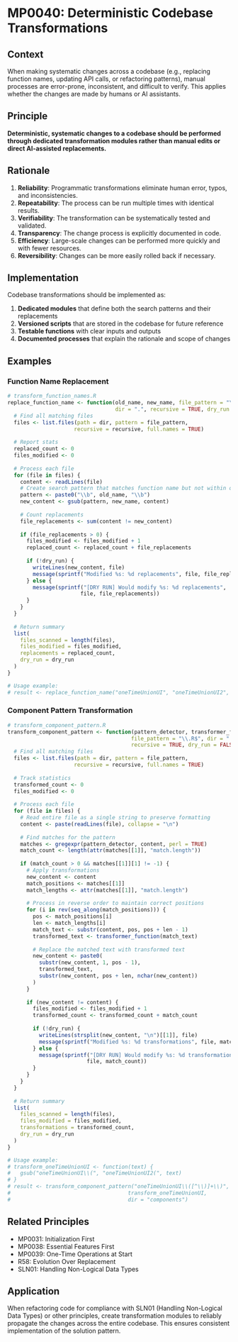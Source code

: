 # MP0040: Deterministic Codebase Transformations

## Context
When making systematic changes across a codebase (e.g., replacing function names, updating API calls, or refactoring patterns), manual processes are error-prone, inconsistent, and difficult to verify. This applies whether the changes are made by humans or AI assistants.

## Principle
**Deterministic, systematic changes to a codebase should be performed through dedicated transformation modules rather than manual edits or direct AI-assisted replacements.**

## Rationale
1. **Reliability**: Programmatic transformations eliminate human error, typos, and inconsistencies.
2. **Repeatability**: The process can be run multiple times with identical results.
3. **Verifiability**: The transformation can be systematically tested and validated.
4. **Transparency**: The change process is explicitly documented in code.
5. **Efficiency**: Large-scale changes can be performed more quickly and with fewer resources.
6. **Reversibility**: Changes can be more easily rolled back if necessary.

## Implementation
Codebase transformations should be implemented as:

1. **Dedicated modules** that define both the search patterns and their replacements
2. **Versioned scripts** that are stored in the codebase for future reference
3. **Testable functions** with clear inputs and outputs
4. **Documented processes** that explain the rationale and scope of changes

## Examples

### Function Name Replacement
```r
# transform_function_names.R
replace_function_name <- function(old_name, new_name, file_pattern = "\\.R$", 
                                  dir = ".", recursive = TRUE, dry_run = FALSE) {
  # Find all matching files
  files <- list.files(path = dir, pattern = file_pattern, 
                     recursive = recursive, full.names = TRUE)
  
  # Report stats
  replaced_count <- 0
  files_modified <- 0
  
  # Process each file
  for (file in files) {
    content <- readLines(file)
    # Create search pattern that matches function name but not within other words
    pattern <- paste0("\\b", old_name, "\\b")
    new_content <- gsub(pattern, new_name, content)
    
    # Count replacements
    file_replacements <- sum(content != new_content)
    
    if (file_replacements > 0) {
      files_modified <- files_modified + 1
      replaced_count <- replaced_count + file_replacements
      
      if (!dry_run) {
        writeLines(new_content, file)
        message(sprintf("Modified %s: %d replacements", file, file_replacements))
      } else {
        message(sprintf("[DRY RUN] Would modify %s: %d replacements", 
                       file, file_replacements))
      }
    }
  }
  
  # Return summary
  list(
    files_scanned = length(files),
    files_modified = files_modified,
    replacements = replaced_count,
    dry_run = dry_run
  )
}

# Usage example:
# result <- replace_function_name("oneTimeUnionUI", "oneTimeUnionUI2", dir = "components")
```

### Component Pattern Transformation
```r
# transform_component_pattern.R
transform_component_pattern <- function(pattern_detector, transformer_function, 
                                       file_pattern = "\\.R$", dir = ".", 
                                       recursive = TRUE, dry_run = FALSE) {
  # Find all matching files
  files <- list.files(path = dir, pattern = file_pattern, 
                     recursive = recursive, full.names = TRUE)
  
  # Track statistics
  transformed_count <- 0
  files_modified <- 0
  
  # Process each file
  for (file in files) {
    # Read entire file as a single string to preserve formatting
    content <- paste(readLines(file), collapse = "\n")
    
    # Find matches for the pattern
    matches <- gregexpr(pattern_detector, content, perl = TRUE)
    match_count <- length(attr(matches[[1]], "match.length"))
    
    if (match_count > 0 && matches[[1]][1] != -1) {
      # Apply transformations
      new_content <- content
      match_positions <- matches[[1]]
      match_lengths <- attr(matches[[1]], "match.length")
      
      # Process in reverse order to maintain correct positions
      for (i in rev(seq_along(match_positions))) {
        pos <- match_positions[i]
        len <- match_lengths[i]
        match_text <- substr(content, pos, pos + len - 1)
        transformed_text <- transformer_function(match_text)
        
        # Replace the matched text with transformed text
        new_content <- paste0(
          substr(new_content, 1, pos - 1),
          transformed_text,
          substr(new_content, pos + len, nchar(new_content))
        )
      }
      
      if (new_content != content) {
        files_modified <- files_modified + 1
        transformed_count <- transformed_count + match_count
        
        if (!dry_run) {
          writeLines(strsplit(new_content, "\n")[[1]], file)
          message(sprintf("Modified %s: %d transformations", file, match_count))
        } else {
          message(sprintf("[DRY RUN] Would modify %s: %d transformations", 
                         file, match_count))
        }
      }
    }
  }
  
  # Return summary
  list(
    files_scanned = length(files),
    files_modified = files_modified,
    transformations = transformed_count,
    dry_run = dry_run
  )
}

# Usage example:
# transform_oneTimeUnionUI <- function(text) {
#   gsub("oneTimeUnionUI\\(", "oneTimeUnionUI2(", text)
# }
# result <- transform_component_pattern("oneTimeUnionUI\\([^\\)]+\\)", 
#                                     transform_oneTimeUnionUI, 
#                                     dir = "components")
```

## Related Principles
- MP0031: Initialization First
- MP0038: Essential Features First
- MP0039: One-Time Operations at Start
- R58: Evolution Over Replacement
- SLN01: Handling Non-Logical Data Types

## Application
When refactoring code for compliance with SLN01 (Handling Non-Logical Data Types) or other principles, create transformation modules to reliably propagate the changes across the entire codebase. This ensures consistent implementation of the solution pattern.
